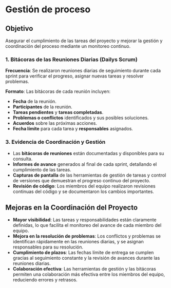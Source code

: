 # Gestión de proceso

## Objetivo
Asegurar el cumplimiento de las tareas del proyecto y mejorar la gestión y coordinación del proceso mediante un monitoreo continuo.

### 1. Bitácoras de las Reuniones Diarias (Dailys Scrum)
**Frecuencia**: Se realizaron reuniones diarias de seguimiento durante cada sprint para verificar el progreso, asignar nuevas tareas y resolver problemas.

**Formato**: Las bitácoras de cada reunión incluyen:
- **Fecha** de la reunión.
- **Participantes** de la reunión.
- **Tareas pendientes** y **tareas completadas**.
- **Problemas o conflictos** identificados y sus posibles soluciones.
- **Acuerdos** sobre las próximas acciones.
- **Fecha límite** para cada tarea y **responsables** asignados.


### 3. Evidencia de Coordinación y Gestión
- Las **bitácoras de reuniones** están documentadas y disponibles para su consulta.
- **Informes de avance** generados al final de cada sprint, detallando el cumplimiento de las tareas.
- **Capturas de pantalla** de las herramientas de gestión de tareas y control de versiones que demuestran el progreso continuo del proyecto.
- **Revisión de código**: Los miembros del equipo realizaron revisiones continuas del código y se documentaron los cambios importantes.


## Mejoras en la Coordinación del Proyecto
- **Mayor visibilidad**: Las tareas y responsabilidades están claramente definidas, lo que facilita el monitoreo del avance de cada miembro del equipo.
- **Mejora en la resolución de problemas**: Los conflictos y problemas se identifican rápidamente en las reuniones diarias, y se asignan responsables para su resolución.
- **Cumplimiento de plazos**: Las fechas límite de entrega se cumplen gracias al seguimiento constante y la revisión de avances durante las reuniones diarias.
- **Colaboración efectiva**: Las herramientas de gestión y las bitácoras permiten una colaboración más efectiva entre los miembros del equipo, reduciendo errores y retrasos.
